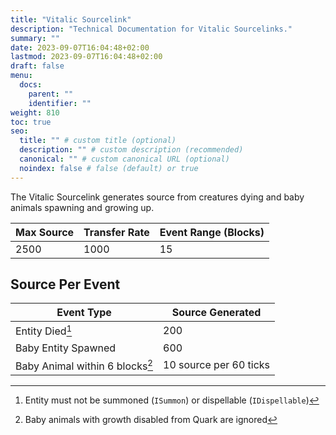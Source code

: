 ```yaml
---
title: "Vitalic Sourcelink"
description: "Technical Documentation for Vitalic Sourcelinks."
summary: ""
date: 2023-09-07T16:04:48+02:00
lastmod: 2023-09-07T16:04:48+02:00
draft: false
menu:
  docs:
    parent: ""
    identifier: ""
weight: 810
toc: true
seo:
  title: "" # custom title (optional)
  description: "" # custom description (recommended)
  canonical: "" # custom canonical URL (optional)
  noindex: false # false (default) or true
---
```


The Vitalic Sourcelink generates source from creatures dying and baby animals spawning and growing up.

| Max Source | Transfer Rate | Event Range (Blocks) |
|------------|---------------|----------------------|
| 2500       | 1000          | 15                   |

## Source Per Event

| Event Type                      | Source Generated                     |
|---------------------------------|--------------------------------------|
| Entity Died[^1]                 | 200                                  |
| Baby Entity Spawned             | 600                                  |
| Baby Animal within 6 blocks[^2] | 10 source per 60 ticks                 |

[^1]: Entity must not be summoned (`ISummon`) or dispellable (`IDispellable`)
[^2]: Baby animals with growth disabled from Quark are ignored
